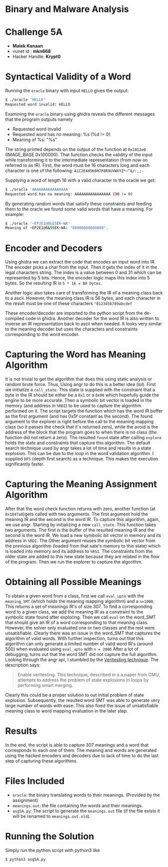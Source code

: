 # __Binary and Malware Analysis__
# Challenge 5A

* __Malek Kanaan__
* vunet id : __mkn668__
* Hacker Handle: __Krypt0__

# Syntactical Validity of a Word

Running the `oracle` binary with input `HELLO` gives the output:
```bash
$ ./oracle 'HELLO'
Requested word invalid: HELLO
```

Examining the `oracle` binary using ghidra reveals the different messages that the program outputs namely
* Requested word invalid
* Requested word has no meaning: %s (%d != 0)
* Meaning of %s: "%s"

The string printed depends on the output of the function at `0x1012e0` (IMAGE_BASE 0x100000).
That function checks the validity of the input while transforming it to the intermediate representation (from now on referred to as IR). First, the word must be 16 characters long and each character is one of the following: `A1C2E4H5K6M7P8R9UVWXYZ*~^&/:,;-`

Supplying a word of length 16 with a valid character to the oracle we get:
```bash
$ ./oracle 'AAAAAAAAAAAAAAAA'
Requested word has no meaning: AAAAAAAAAAAAAAAA (90 != 0)
```

By generating random words that satisfy these constraints and feeding them to the oracle we found some valid words that have a meaning. For example:
```bash
$ ./oracle '~EP2E1@8&55EK~WA'
Meaning of ~EP2E1@8&55EK~WA: "00000000000000".
```

# Encoder and Decoders

Using ghidra we can extract the code that encodes an input word into IR. The encoder picks a char from the input. Then it gets the index of it in the legal characters string. The index is a value between 0 and 31 which can be represented by 5 bits. Hence, the encoder logic maps this index into 5 bytes. So the resulting IR is `5 * 16 = 80 bytes`.

Another logic also takes care of transforming the IR of a meaning class back to a ascii. However, the meaning class IR is 56 bytes, and each character in the result must be one of these characters `"0123456789abcdef`

These encoder/decoder are imported to the python script from the de-compiled code in ghidra.
Another decoder for the word IR is also written to inverse an IR representation back to ascii when needed. It looks very similar to the meaning decoder but uses the characters and constraints corresponding to the word encoder.

# Capturing the Word has Meaning Algorithm

It is not trivial to get the algorithm that does this using static analysis or random brute force. Thus, Using angr to do this is a better idea (lol).
First we initialize a `call_state`. This state is supplied with the constraint that a byte in the IR should be either be a `0x1` or a `0x00` which hopefully guide the engine to be more accurate. Then a symbolic bit vector is loaded in the memory (and address in `%RDI`) to be used to capture the algorithm performed on it.
The script targets the function which has the word IR buffer as the first argument (and has 0x5f constant as the second). The found argument to the explorer is right before the call to the meaning mapping class (so it passes the check that it's returned zero), while the avoid is the address of the block that the program goes to when there is no class (the function did not return a zero). The resulted `found` state after calling `explore` holds the state and constraints that capture this algorithm.
The default search technique used by angr takes a lot of time and results in a state explosion. This can be due to the loop in the word validation algorithm. I supplied `DFS` (depth first search) as a technique. This makes the execution significantly faster.

# Capturing the Meaning Assignment Algorithm

After that the word check function returns with zero, another function (at `0x1047a0`)gets called with two arguments. The first argument hold the meaning IR and the second is the word IR. To capture this algorithm, again, we use angr. Starting by initializing a new `call_state`. This function takes two arguments. The first is the buffer of the resulted meaning IR and the second is the word IR. We load a new symbolic bit vector in memory and its address in `%RDI`. The Other argument reuses the symbolic bit vector from the previous algorithm (loaded from that sate's memory to this state) which is loaded into memory and its address to `%RSI`. The constraints from the older state are added to this new state because they are related in the flow of the program. Then we run the explorer to capture the algorithm.

# Obtaining all Possible Meanings

To obtain a given word from a class, first we call `eval_upto` with the `meaning_SMT` (which holds the meaning mapping algorithm) and a `n=1000`. This returns a set of meanings IR's of size 307.
To find a corresponding word to a given class, we add the meaning IR as a constraint to the symbolic state found after exploring. Then we call `eval` on the word_SMT that should give an IR of a word corresponding to that meaning class. However, the solver only evaluated one or two classes and the rest were unsatisfiable.
Clearly there was an issue in the word_SMT that captures the algorithm of valid words. With further inspection, turns out that this algorithm can only generate a limited number of valid word IR's (around 500) when evaluated using `eval_upto` with `n = 2000`
After a lot of debugging, turns out that the word SMT did not capture the full algorithm. Looking through the angr api, I stumbled by the [Veritesting technique](https://api.angr.io/angr#angr.exploration_techniques.veritesting.Veritesting). The description says:

> Enable veritesting. This technique, described in a a paper from CMU, attempts to address the problem of state explosions in loops by performing smart merging.

Clearly this could be a proper solution to out initial problem of state explosion. Subsequently, the resulted word SMT was able to generate very large number of words with ease.
This also fixed the issue of unsatisfiable meaning class to word mapping evaluation in the later step.

# Results
In the end, the script is able to capture 307 meanings and a word that corresponds to each one of them. The meaning and words are generated using the hacked encoders and decoders due to lack of time to do the last step of capturing these algorithms.

# Files Included
* `oracle`: the binary translating words to their meanings. (Provided by the assignment)
* `meanings.out`: the file containing the words and their meanings.
* `asg5A.py`: The script to generate the `meanings.out` file (if the file exists it will be renamed to `meanings.out.old`).

# Running the Solution

Simply run the python script with python3 like
```bash
$ python3 asg5A.py
````
